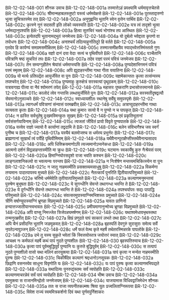 BR-12-02-148-001  शौनक उवाच
BR-12-02-148-001a तस्मात्तेऽहं प्रवक्ष्यामि धर्ममावृत्तचेतसे
BR-12-02-148-001c श्रीमान्महाबलस्तुष्टो यस्त्वं धर्ममवेक्षसे
BR-12-02-148-001e पुरस्ताद्दारुणो भूत्वा सुचित्रतरमेव तत्
BR-12-02-148-002a अनुगृह्णन्ति भूतानि स्वेन वृत्तेन पार्थिव
BR-12-02-148-002c कृत्स्ने नूनं सदसती इति लोको व्यवस्यति
BR-12-02-148-002e यत्र त्वं तादृशो भूत्वा धर्ममद्यानुपश्यसि
BR-12-02-148-003a हित्वा सुरुचिरं भक्ष्यं भोगांश्च तप आस्थितः
BR-12-02-148-003c इत्येतदपि भूतानामद्भुतं जनमेजय
BR-12-02-148-004a यो दुर्बलो भवेद्दाता कृपणो वा तपोधनः
BR-12-02-148-004c अनाश्चर्यं तदित्याहुर्नातिदूरे हि वर्तते
BR-12-02-148-005a एतदेव हि कार्पण्यं समग्रमसमीक्षितम्
BR-12-02-148-005c तस्मात्समीक्षयैव स्याद्भवेत्तस्मिंस्ततो गुणः
BR-12-02-148-006a यज्ञो दानं दया वेदाः सत्यं च पृथिवीपते
BR-12-02-148-006c पञ्चैतानि पवित्राणि षष्ठं सुचरितं तपः
BR-12-02-148-007a तदेव राज्ञां परमं पवित्रं जनमेजय
BR-12-02-148-007c तेन सम्यग्गृहीतेन श्रेयांसं धर्ममाप्स्यसि
BR-12-02-148-008a पुण्यदेशाभिगमनं पवित्रं परमं स्मृतम्
BR-12-02-148-008c अपि ह्युदाहरन्तीमा गाथा गीता ययातिना
BR-12-02-148-009a यो मर्त्यः प्रतिपद्येत आयुर्जीवेत वा पुनः
BR-12-02-148-009c यज्ञमेकान्ततः कृत्वा तत्संन्यस्य तपश्चरेत्
BR-12-02-148-010a पुण्यमाहुः कुरुक्षेत्रं सरस्वत्यां पृथूदकम्
BR-12-02-148-010c यत्रावगाह्य पीत्वा वा नैवं श्वोमरणं तपेत्
BR-12-02-148-011a महासरः पुष्कराणि प्रभासोत्तरमानसे
BR-12-02-148-011c कालोदं त्वेव गन्तासि लब्धायुर्जीविते पुनः
BR-12-02-148-012a सरस्वतीदृषद्वत्यौ सेवमानोऽनुसञ्चरेः
BR-12-02-148-012c स्वाध्यायशीलः स्थानेषु सर्वेषु समुपस्पृशेः
BR-12-02-148-013a त्यागधर्मं पवित्राणां संन्यासं परमब्रवीत्
BR-12-02-148-013c अत्राप्युदाहरन्तीमा गाथाः सत्यवता कृताः
BR-12-02-148-014a यथा कुमारः सत्यो वै न पुण्यो न च पापकृत्
BR-12-02-148-014c न ह्यस्ति सर्वभूतेषु दुःखमस्मिन्कुतः सुखम्
BR-12-02-148-015a एवं प्रकृतिभूतानां सर्वसंसर्गयायिनाम्
BR-12-02-148-015c त्यजतां जीवितं प्रायो विवृते पुण्यपातके
BR-12-02-148-016a यत्त्वेव राज्ञो ज्यायो वै कार्याणां तद्वदामि ते
BR-12-02-148-016c बलेन संविभागैश्च जय स्वर्गं पुनीष्व च
BR-12-02-148-017a यस्यैवं बलमोजश्च स धर्मस्य प्रभुर्नरः
BR-12-02-148-017c ब्राह्मणानां सुखार्थं त्वं पर्येहि पृथिवीमिमाम्
BR-12-02-148-018a यथैवैनान्पुराक्षैप्सीस्तथैवैनान्प्रसादय
BR-12-02-148-018c अपि धिक्क्रियमाणोऽपि त्यज्यमानोऽप्यनेकधा
BR-12-02-148-019a आत्मनो दर्शनं विद्वन्नाहन्तास्मीति मा क्रुधः
BR-12-02-148-019c घटमानः स्वकार्येषु कुरु नैःश्रेयसं परम्
BR-12-02-148-020a हिमाग्निघोरसदृशो राजा भवति कश्चन
BR-12-02-148-020c लाङ्गलाशनिकल्पो वा भवत्यन्यः परन्तप
BR-12-02-148-021a न निःशेषेण मन्तव्यमचिकित्स्येन वा पुनः
BR-12-02-148-021c न जातु नाहमस्मीति प्रसक्तव्यमसाधुषु
BR-12-02-148-022a विकर्मणा तप्यमानः पादात्पापस्य मुच्यते
BR-12-02-148-022c नैतत्कार्यं पुनरिति द्वितीयात्परिमुच्यते
BR-12-02-148-022e चरिष्ये धर्ममेवेति तृतीयात्परिमुच्यते
BR-12-02-148-023a कल्याणमनुमन्तव्यं पुरुषेण बुभूषता
BR-12-02-148-023c ये सुगन्धीनि सेवन्ते तथागन्धा भवन्ति ते
BR-12-02-148-023e ये दुर्गन्धीनि सेवन्ते तथागन्धा भवन्ति ते
BR-12-02-148-024a तपश्चर्यापरः सद्यः पापाद्धि परिमुच्यते
BR-12-02-148-024c संवत्सरमुपास्याग्निमभिशस्तः प्रमुच्यते
BR-12-02-148-024e त्रीणि वर्षाण्युपास्याग्निं भ्रूणहा विप्रमुच्यते
BR-12-02-148-025a यावतः प्राणिनो हन्यात्तज्जातीयान्स्वभावतः
BR-12-02-148-025c प्रमीयमाणानुन्मोच्य भ्रूणहा विप्रमुच्यते
BR-12-02-148-026a अपि वाप्सु निमज्जेत त्रिर्जपन्नघमर्षणम्
BR-12-02-148-026c यथाश्वमेधावभृथस्तथा तन्मनुरब्रवीत्
BR-12-02-148-027a क्षिप्रं प्रणुदते पापं सत्कारं लभते तथा
BR-12-02-148-027c अपि चैनं प्रसीदन्ति भूतानि जडमूकवत्
BR-12-02-148-028a बृहस्पतिं देवगुरुं सुरासुराः समेत्य सर्वे नृपतेऽन्वयुञ्जन्
BR-12-02-148-028c धर्मे फलं वेत्थ कृते महर्षे तथेतरस्मिन्नरके पापलोके
BR-12-02-148-029a उभे तु यस्य सुकृते भवेतां किं स्वित्तयोस्तत्र जयोत्तरं स्यात्
BR-12-02-148-029c आचक्ष्व नः कर्मफलं महर्षे कथं पापं नुदते पुण्यशीलः
BR-12-02-148-030  बृहस्पतिरुवाच
BR-12-02-148-030a कृत्वा पापं पूर्वमबुद्धिपूर्वं पुण्यानि यः कुरुते बुद्धिपूर्वम्
BR-12-02-148-030c स तत्पापं नुदते पुण्यशीलो वासो यथा मलिनं क्षारयुक्त्या
BR-12-02-148-031a पापं कृत्वा न मन्येत नाहमस्मीति पूरुषः
BR-12-02-148-031c चिकीर्षेदेव कल्याणं श्रद्दधानोऽनसूयकः
BR-12-02-148-032a छिद्राणि वसनस्येव साधुना विवृणोति यः
BR-12-02-148-032c यः पापं पुरुषः कृत्वा कल्याणमभिपद्यते
BR-12-02-148-033a यथादित्यः पुनरुद्यंस्तमः सर्वं व्यपोहति
BR-12-02-148-033c कल्याणमाचरन्नेवं सर्वं पापं व्यपोहति
BR-12-02-148-034  भीष्म उवाच
BR-12-02-148-034a एवमुक्त्वा स राजानमिन्द्रोतो जनमेजयम्
BR-12-02-148-034c याजयामास विधिवद्वाजिमेधेन शौनकः
BR-12-02-148-035a ततः स राजा व्यपनीतकल्मषः श्रिया युतः प्रज्वलिताग्निरूपया
BR-12-02-148-035c विवेश राज्यं स्वममित्रकर्शनो दिवं यथा पूर्णवपुर्निशाकरः

